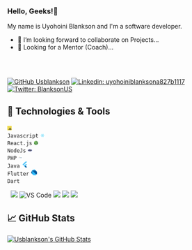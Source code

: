 ### Hello, Geeks!👋
My name is Uyohoini Blankson and I'm a software developer.
- 👯 I’m looking forward to collaborate on Projects...
- 💬 Looking for a Mentor (Coach)...

<br/>
<br/>

[![GitHub Usblankson](https://img.shields.io/github/followers/Usblankson?label=follow&style=social)](https://github.com/Usblankson)
[![Linkedin: uyohoiniblanksona827b1117](https://img.shields.io/badge/-uyohoiniblankson-blue?style=flat-square&logo=Linkedin&logoColor=white&link=linkedin.com/in/uyohoini-blankson-a827b1117)](https://www.linkedin.com/in/uyohoini-blankson-a827b1117)
[![Twitter: BlanksonUS](https://img.shields.io/twitter/follow/BlanksonUS?style=social)](https://twitter.com/BlanksonUS?=08)



## 🔧 Technologies & Tools

<code><img height="10" src="https://raw.githubusercontent.com/github/explore/80688e429a7d4ef2fca1e82350fe8e3517d3494d/topics/javascript/javascript.png"> Javascript</code>
<code><img height="10" src="https://raw.githubusercontent.com/github/explore/80688e429a7d4ef2fca1e82350fe8e3517d3494d/topics/react/react.png"> React.js</code>
<code><img height="10" src="https://raw.githubusercontent.com/github/explore/80688e429a7d4ef2fca1e82350fe8e3517d3494d/topics/nodejs/nodejs.png"> NodeJs</code>
<code><img height="10" src="https://raw.githubusercontent.com/github/explore/80688e429a7d4ef2fca1e82350fe8e3517d3494d/topics/php/php.png"> PHP</code>
<code><img height="10" src="https://raw.githubusercontent.com/github/explore/80688e429a7d4ef2fca1e82350fe8e3517d3494d/topics/java/java.png"> Java</code>
<code><img height="15" src="https://raw.githubusercontent.com/github/explore/80688e429a7d4ef2fca1e82350fe8e3517d3494d/topics/flutter/flutter.png"> Flutter</code> 
<code><img height="15" src="https://raw.githubusercontent.com/github/explore/80688e429a7d4ef2fca1e82350fe8e3517d3494d/topics/dart/dart.png"> Dart</code>


&nbsp;
![](https://img.shields.io/badge/Editor-IntelliJ_IDEA-informational?style=flat&logo=intellij-idea&logoColor=white&color=2bbc8a)
![VS Code](https://img.shields.io/badge/Editor-VSCode-2bbc8a.svg?logo=visual-studio-code)
![](https://img.shields.io/badge/Git-Bash-informational?style=flat&logo=gnu-bash&logoColor=white&color=2bbc8a)
![](https://img.shields.io/badge/Tools-Docker-informational?style=flat&logo=docker&logoColor=white&color=2bbc8a)
![](https://img.shields.io/badge/Tools-Kubernetes-informational?style=flat&logo=kubernetes&logoColor=white&color=2bbc8a)


## &#x1f4c8; GitHub Stats
<!-- <a href="https://github.com/Usblankson">
  <img align="center" src="https://github-readme-stats.vercel.app/api/top-langs/?username=Usblankson&theme=dracula&hide_langs_below=1" />
</a> 
<br><br> -->
<a href="https://github.com/Usblankson">
  <img align="center" src="https://github-readme-stats.vercel.app/api?username=Usblankson&show_icons=true&line_height=27&count_private=true&title_color=ffffff&text_color=c9cacc&icon_color=2bbc8a&bg_color=1d1f21" alt="Usblankson's GitHub Stats" />
</a>

<!-- ### Show some ❤️ by starring some of the repositories! -->
</div>

